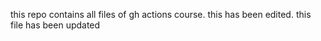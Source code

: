 this repo contains all files of gh actions course. this has been edited. this file has been updated
